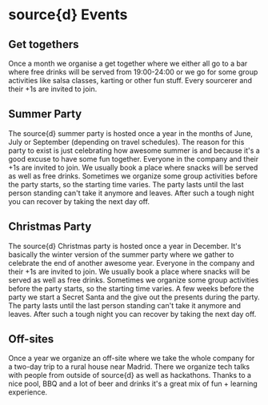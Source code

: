 # source{d} Events

## Get togethers
Once a month we organise a get together
where we either all go to a bar
where free drinks will be served from 19:00-24:00
or we go for some group activities
like salsa classes, karting or other fun stuff.
Every sourcerer and their +1s are invited to join.

## Summer Party
The source{d} summer party is hosted once a year in the months of June, July or September (depending on travel schedules).
The reason for this party to exist is just celebrating how awesome summer is
and because it's a good excuse to have some fun together.
Everyone in the company and their +1s are invited to join.
We usually book a place where snacks will be served as well as free drinks.
Sometimes we organize some group activities before the party starts, so the starting time varies.
The party lasts until the last person standing can't take it anymore and leaves.
After such a tough night you can recover by taking the next day off.

## Christmas Party
The source{d} Christmas party is hosted once a year in December.
It's basically the winter version of the summer party where we gather to celebrate the end of another awesome year.
Everyone in the company and their +1s are invited to join.
We usually book a place where snacks will be served as well as free drinks.
Sometimes we organize some group activities before the party starts, so the starting time varies.
A few weeks before the party we start a Secret Santa and the give out the presents during the party.
The party lasts until the last person standing can't take it anymore and leaves.
After such a tough night you can recover by taking the next day off.

## Off-sites
Once a year we organize an off-site where we take the whole company for a two-day trip to a rural house near Madrid.
There we organize tech talks with people from outside of source{d} as well as hackathons.
Thanks to a nice pool, BBQ and a lot of beer and drinks it's a great mix of fun + learning experience.
